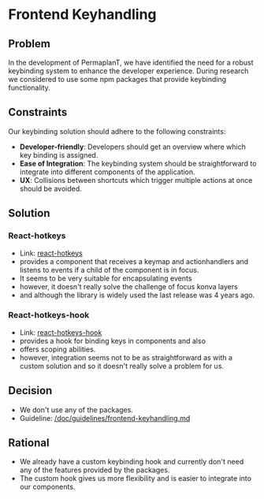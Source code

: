 # Frontend Keyhandling

## Problem

In the development of PermaplanT, we have identified the need for a robust keybinding system to enhance the developer experience.
During research we considered to use some npm packages that provide keybinding functionality.

## Constraints

Our keybinding solution should adhere to the following constraints:

- **Developer-friendly**: Developers should get an overview where which key binding is assigned.
- **Ease of Integration**: The keybinding system should be straightforward to integrate into different components of the application.
- **UX**: Collisions between shortcuts which trigger multiple actions at once should be avoided.

## Solution

### React-hotkeys

- Link: [react-hotkeys](https://www.npmjs.com/package/react-hotkeys)
- provides a component that receives a keymap and actionhandlers and listens to events if a child of the component is in focus.
- It seems to be very suitable for encapsulating events
- however, it doesn't really solve the challenge of focus konva layers
- and although the library is widely used the last release was 4 years ago.

### React-hotkeys-hook

- Link: [react-hotkeys-hook](https://github.com/JohannesKlauss/react-hotkeys-hook/tree/main)
- provides a hook for binding keys in components and also
- offers scoping abilities.
- however, integration seems not to be as straightforward as with a custom solution and so it doesn't really solve a problem for us.

## Decision

- We don't use any of the packages.
- Guideline: [/doc/guidelines/frontend-keyhandling.md](../guidelines/frontend-keyhandling.md)

## Rational

- We already have a custom keybinding hook and currently don't need any of the features provided by the packages.
- The custom hook gives us more flexibility and is easier to integrate into our components.
